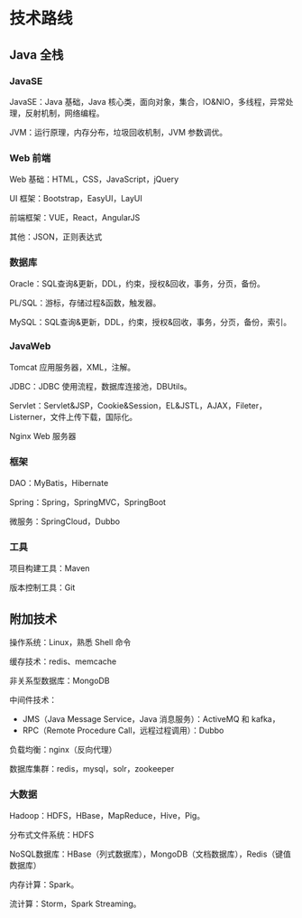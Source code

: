 # 技术路线

## Java 全栈

### JavaSE

JavaSE：Java 基础，Java 核心类，面向对象，集合，IO&NIO，多线程，异常处理，反射机制，网络编程。

JVM：运行原理，内存分布，垃圾回收机制，JVM 参数调优。

### Web 前端

Web 基础：HTML，CSS，JavaScript，jQuery

UI 框架：Bootstrap，EasyUI，LayUI

前端框架：VUE，React，AngularJS

其他：JSON，正则表达式

### 数据库

Oracle：SQL查询&更新，DDL，约束，授权&回收，事务，分页，备份。

PL/SQL：游标，存储过程&函数，触发器。

MySQL：SQL查询&更新，DDL，约束，授权&回收，事务，分页，备份，索引。

### JavaWeb

Tomcat 应用服务器，XML，注解。

JDBC：JDBC 使用流程，数据库连接池，DBUtils。

Servlet：Servlet&JSP，Cookie&Session，EL&JSTL，AJAX，Fileter，Listerner，文件上传下载，国际化。

Nginx Web 服务器

### 框架

DAO：MyBatis，Hibernate

Spring：Spring，SpringMVC，SpringBoot

微服务：SpringCloud，Dubbo

### 工具

项目构建工具：Maven

版本控制工具：Git

## 附加技术

操作系统：Linux，熟悉 Shell 命令

缓存技术：redis、memcache

非关系型数据库：MongoDB

中间件技术：

- JMS（Java Message Service，Java 消息服务）：ActiveMQ 和 kafka，
- RPC（Remote Procedure Call，远程过程调用）：Dubbo

负载均衡：nginx（反向代理）

数据库集群：redis，mysql，solr，zookeeper

### 大数据

Hadoop：HDFS，HBase，MapReduce，Hive，Pig。

分布式文件系统：HDFS

NoSQL数据库：HBase（列式数据库），MongoDB（文档数据库），Redis（键值数据库）

内存计算：Spark。

流计算：Storm，Spark Streaming。